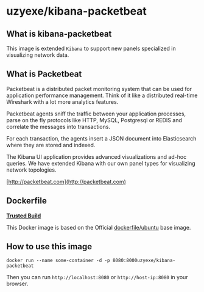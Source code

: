 # uzyexe/kibana-packetbeat

## What is kibana-packetbeat

This image is extended ```Kibana``` to support new panels specialized in visualizing network data.


## What is Packetbeat

Packetbeat is a distributed packet monitoring system that can be used for application performance management. Think of it like a distributed real-time Wireshark with a lot more analytics features.

Packetbeat agents sniff the traffic between your application processes, parse on the fly protocols like HTTP, MySQL, Postgresql or REDIS and correlate the messages into transactions.

For each transaction, the agents insert a JSON document into Elasticsearch where they are stored and indexed.

The Kibana UI application provides advanced visualizations and ad-hoc queries. We have extended Kibana with our own panel types for visualizing network topologies.

[http://packetbeat.com](http://packetbeat.com)

## Dockerfile

[**Trusted Build**](https://registry.hub.docker.com/u/uzyexe/kibana-packetbeat/)

This Docker image is based on the Official [dockerfile/ubuntu](https://registry.hub.docker.com/u/dockerfile/ubuntu/) base image.

## How to use this image

```
docker run --name some-container -d -p 8080:8000uzyexe/kibana-packetbeat
```

Then you can run ```http://localhost:8080``` or ```http://host-ip:8080``` in your browser.


